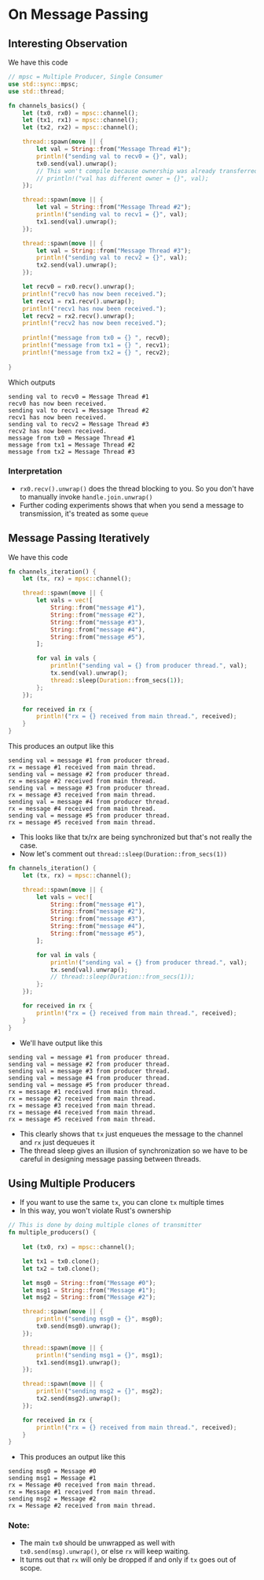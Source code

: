 # On Message Passing

## Interesting Observation

We have this code
```rust
// mpsc = Multiple Producer, Single Consumer
use std::sync::mpsc;
use std::thread;

fn channels_basics() {
    let (tx0, rx0) = mpsc::channel();
    let (tx1, rx1) = mpsc::channel();
    let (tx2, rx2) = mpsc::channel();

    thread::spawn(move || {
        let val = String::from("Message Thread #1");
        println!("sending val to recv0 = {}", val);
        tx0.send(val).unwrap();
        // This won't compile because ownership was already transferred
        // println!("val has different owner = {}", val);
    });

    thread::spawn(move || {
        let val = String::from("Message Thread #2");
        println!("sending val to recv1 = {}", val);
        tx1.send(val).unwrap();
    });

    thread::spawn(move || {
        let val = String::from("Message Thread #3");
        println!("sending val to recv2 = {}", val);
        tx2.send(val).unwrap();
    });

    let recv0 = rx0.recv().unwrap();
    println!("recv0 has now been received.");
    let recv1 = rx1.recv().unwrap();
    println!("recv1 has now been received.");
    let recv2 = rx2.recv().unwrap();
    println!("recv2 has now been received.");
   
    println!("message from tx0 = {} ", recv0);
    println!("message from tx1 = {} ", recv1);
    println!("message from tx2 = {} ", recv2);
    
}
```

Which outputs
```
sending val to recv0 = Message Thread #1
recv0 has now been received.
sending val to recv1 = Message Thread #2
recv1 has now been received.
sending val to recv2 = Message Thread #3
recv2 has now been received.
message from tx0 = Message Thread #1 
message from tx1 = Message Thread #2 
message from tx2 = Message Thread #3 
```

### Interpretation
- `rx0.recv().unwrap()` does the thread blocking to you. So you don't have to manually invoke `handle.join.unwrap()`
- Further coding experiments shows that when you send a message to transmission, it's treated as some `queue`


## Message Passing Iteratively

We have this code

```rust
fn channels_iteration() {
    let (tx, rx) = mpsc::channel();

    thread::spawn(move || {
        let vals = vec![
            String::from("message #1"),
            String::from("message #2"),
            String::from("message #3"),
            String::from("message #4"),
            String::from("message #5"),
        ];

        for val in vals {
            println!("sending val = {} from producer thread.", val);
            tx.send(val).unwrap();
            thread::sleep(Duration::from_secs(1));
        };
    });

    for received in rx {
        println!("rx = {} received from main thread.", received);
    }
}
```

This produces an output like this
```
sending val = message #1 from producer thread.
rx = message #1 received from main thread.
sending val = message #2 from producer thread.
rx = message #2 received from main thread.
sending val = message #3 from producer thread.
rx = message #3 received from main thread.
sending val = message #4 from producer thread.
rx = message #4 received from main thread.
sending val = message #5 from producer thread.
rx = message #5 received from main thread.
```
- This looks like that tx/rx are being synchronized but that's not really the case.
- Now let's comment out `thread::sleep(Duration::from_secs(1))`

```rust
fn channels_iteration() {
    let (tx, rx) = mpsc::channel();

    thread::spawn(move || {
        let vals = vec![
            String::from("message #1"),
            String::from("message #2"),
            String::from("message #3"),
            String::from("message #4"),
            String::from("message #5"),
        ];

        for val in vals {
            println!("sending val = {} from producer thread.", val);
            tx.send(val).unwrap();
            // thread::sleep(Duration::from_secs(1));
        };
    });

    for received in rx {
        println!("rx = {} received from main thread.", received);
    }
}
```
- We'll have output like this
```
sending val = message #1 from producer thread.
sending val = message #2 from producer thread.
sending val = message #3 from producer thread.
sending val = message #4 from producer thread.
sending val = message #5 from producer thread.
rx = message #1 received from main thread.
rx = message #2 received from main thread.
rx = message #3 received from main thread.
rx = message #4 received from main thread.
rx = message #5 received from main thread.
```
- This clearly shows that `tx` just enqueues the message to the channel and `rx` just dequeues it
- The thread sleep gives an illusion of synchronization so we have to be careful in designing message passing between threads.


## Using Multiple Producers
- If you want to use the same `tx`, you can clone `tx` multiple times
- In this way, you won't violate Rust's ownership

```rust
// This is done by doing multiple clones of transmitter
fn multiple_producers() {
    
    let (tx0, rx) = mpsc::channel();

    let tx1 = tx0.clone();
    let tx2 = tx0.clone();

    let msg0 = String::from("Message #0"); 
    let msg1 = String::from("Message #1"); 
    let msg2 = String::from("Message #2"); 

    thread::spawn(move || {
        println!("sending msg0 = {}", msg0);
        tx0.send(msg0).unwrap();
    });

    thread::spawn(move || {
        println!("sending msg1 = {}", msg1);
        tx1.send(msg1).unwrap();
    });

    thread::spawn(move || {
        println!("sending msg2 = {}", msg2);
        tx2.send(msg2).unwrap();
    });

    for received in rx {
        println!("rx = {} received from main thread.", received);
    }
}
```
- This produces an output like this

```
sending msg0 = Message #0
sending msg1 = Message #1
rx = Message #0 received from main thread.
rx = Message #1 received from main thread.
sending msg2 = Message #2
rx = Message #2 received from main thread.
```

### Note:
- The main `tx0` should be unwrapped as well with `tx0.send(msg).unwrap()`, or else `rx` will keep waiting.
- It turns out that `rx` will only be dropped if and only if `tx` goes out of scope.